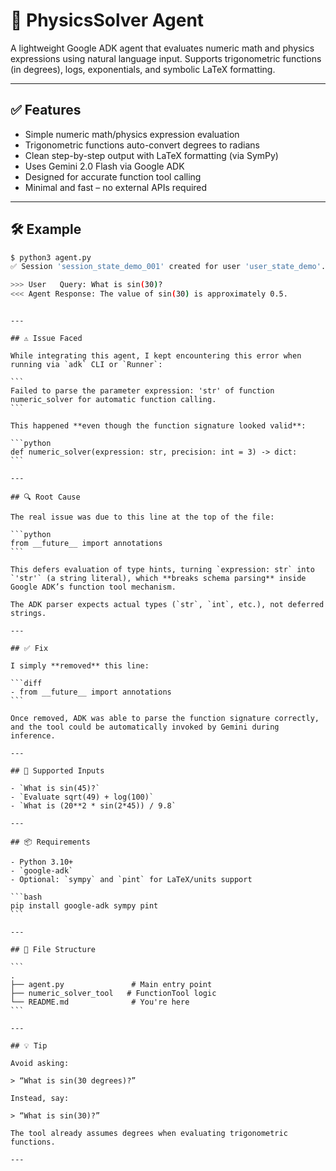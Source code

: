 # 🧮 PhysicsSolver Agent

A lightweight Google ADK agent that evaluates numeric math and physics expressions using natural language input. Supports trigonometric functions (in degrees), logs, exponentials, and symbolic LaTeX formatting.

---

## ✅ Features

- Simple numeric math/physics expression evaluation
- Trigonometric functions auto-convert degrees to radians
- Clean step-by-step output with LaTeX formatting (via SymPy)
- Uses Gemini 2.0 Flash via Google ADK
- Designed for accurate function tool calling
- Minimal and fast – no external APIs required

---

## 🛠 Example

```bash
$ python3 agent.py
✅ Session 'session_state_demo_001' created for user 'user_state_demo'.

>>> User   Query: What is sin(30)?
<<< Agent Response: The value of sin(30) is approximately 0.5.
```

````

---

## ⚠️ Issue Faced

While integrating this agent, I kept encountering this error when running via `adk` CLI or `Runner`:

```
Failed to parse the parameter expression: 'str' of function numeric_solver for automatic function calling.
```

This happened **even though the function signature looked valid**:

```python
def numeric_solver(expression: str, precision: int = 3) -> dict:
```

---

## 🔍 Root Cause

The real issue was due to this line at the top of the file:

```python
from __future__ import annotations
```

This defers evaluation of type hints, turning `expression: str` into `'str'` (a string literal), which **breaks schema parsing** inside Google ADK’s function tool mechanism.

The ADK parser expects actual types (`str`, `int`, etc.), not deferred strings.

---

## ✅ Fix

I simply **removed** this line:

```diff
- from __future__ import annotations
```

Once removed, ADK was able to parse the function signature correctly, and the tool could be automatically invoked by Gemini during inference.

---

## 🧪 Supported Inputs

- `What is sin(45)?`
- `Evaluate sqrt(49) + log(100)`
- `What is (20**2 * sin(2*45)) / 9.8`

---

## 📦 Requirements

- Python 3.10+
- `google-adk`
- Optional: `sympy` and `pint` for LaTeX/units support

```bash
pip install google-adk sympy pint
```

---

## 📁 File Structure

```
.
├── agent.py               # Main entry point
├── numeric_solver_tool   # FunctionTool logic
└── README.md              # You're here
```

---

## 💡 Tip

Avoid asking:

> “What is sin(30 degrees)?”

Instead, say:

> “What is sin(30)?”

The tool already assumes degrees when evaluating trigonometric functions.

---

````
